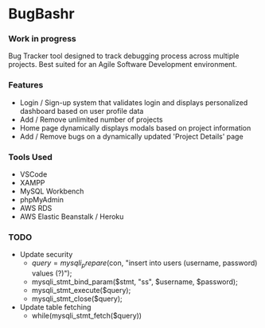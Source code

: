 # BugBashr
### Work in progress
Bug Tracker tool designed to track debugging process across multiple projects. Best suited for an Agile Software Development environment.

### Features
- Login / Sign-up system that validates login and displays personalized dashboard based on user profile data
- Add / Remove unlimited number of projects
- Home page dynamically displays modals based on project information
- Add / Remove bugs on a dynamically updated 'Project Details' page

### Tools Used
- VSCode
- XAMPP
- MySQL Workbench
- phpMyAdmin
- AWS RDS
- AWS Elastic Beanstalk / Heroku

### TODO
- Update security
  - $query = mysqli_prepare($con, "insert into users (username, password) values (?)");
  - mysqli_stmt_bind_param($stmt, "ss", $username, $password);
  - mysqli_stmt_execute($query); 
  - mysqli_stmt_close($query);
- Update table fetching
  - while(mysqli_stmt_fetch($query)) 
